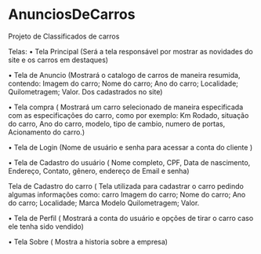 # AnunciosDeCarros
Projeto de Classificados de carros

 Telas:
•	Tela Principal (Será a tela responsável por mostrar as novidades do site e os carros em destaques)

•	Tela de Anuncio (Mostrará o catalogo de carros de maneira resumida,
contendo:
 Imagem do carro;
 Nome do carro;
Ano do carro;
Localidade;
Quilometragem;
Valor.
Dos cadastrados no site)

•	Tela compra ( Mostrará um carro selecionado de maneira especificada com as especificações do carro, como por exemplo: Km Rodado, situação do carro, Ano do carro, modelo, tipo de cambio, numero de portas, Acionamento do carro.)

•	Tela de Login  (Nome de usuário  e senha para acessar a conta do cliente )

•	Tela de Cadastro do usuário ( Nome completo, CPF, Data de nascimento, Endereço, Contato, gênero, endereço de Email e senha)

Tela de Cadastro do carro (  Tela utilizada para cadastrar o carro pedindo algumas informações como: carro Imagem do carro;
 Nome do carro;
Ano do carro;
Localidade;
Marca
Modelo
Quilometragem;
Valor.

•	Tela de Perfil (  Mostrará a conta do usuário e opções de tirar o carro caso ele tenha sido vendido)

•	Tela Sobre (  Mostra a historia sobre a empresa)

